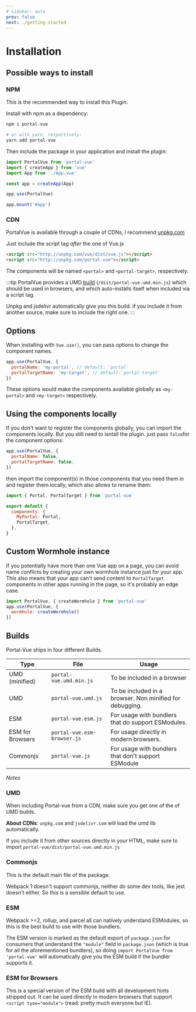 ```yaml
---
# sidebar: auto
prev: false
next: ./getting-started
---
```


# Installation

## Possible ways to install

### NPM

This is the recommended way to install this Plugin.

Install with npm as a dependency:

```bash
npm i portal-vue

# or with yarn, respectively:
yarn add portal-vue
```

Then include the package in your application and install the plugin:

```javascript
import PortalVue from 'portal-vue'
import { createApp } from 'vue'
import App from './App.vue'

const app = createApp(App)

app.use(PortalVue)

app.mount('#app')
```

### CDN

PortalVue is available through a couple of CDNs, I recommend
<a href="http://www.unpkg.com">unpkg.com</a>

Just include the script tag _after_ the one of Vue.js

```html
<script src="http://unpkg.com/vue/dist/vue.js"></script>
<script src="http://unpkg.com/portal-vue"></script>
```

The components will be named `<portal>` and `<portal-target>`, respectively.

:::tip
PortalVue provides a UMD [build](#builds) (`/dist/portal-vue.umd.min.js`) which should be used in browsers, and which auto-installs itself when included via a script tag.

Unpkg and jsdelivr automatically give you this build. if you include it from another source, make sure to include the right one.
:::

## Options

When installing with `Vue.use()`, you can pass options to change the component names.

```javascript
app.use(PortalVue, {
  portalName: 'my-portal', // default: 'portal'
  portalTargetName: 'my-target', // default:'portal-target'
})
```

These options would make the components available globally as `<my-portal>` and `<my-target>` respectively.

## Using the components locally

If you don't want to register the components globally, you can import the components locally. But you still need to isntall the plugin. just pass `false`for the component options:

```js
app.use(PortalVue, {
  portalName: false,
  portalTargetName: false,
})
```

then import the component(s) in those components that you need them in and register them locally, which also allows to rename them:

```javascript
import { Portal, PortalTarget } from 'portal-vue'

export default {
  components: {
    MyPortal: Portal,
    PortalTarget,
  },
}
```

## Custom Wormhole instance

If you potentially have more than one Vue app on a page, you can avoid name conflicts by creating your own wormhole instance just for your app. This also means that your app can't send content to `PortalTarget` components in other apps running in the page, so it's probably an edge case.

```js
import PortalVue, { createWormhole } from 'portal-vue'
app.use(PortalVue, {
  wormhole: createWormhole()
})
```

## Builds

Portal-Vue ships in four different Builds.

| Type           | File                    | Usage                                                    |
| -------------- | ----------------------- | -------------------------------------------------------- |
| UMD (minified) | `portal-vue.umd.min.js` | To be included in a browser                              |
| UMD            | `portal-vue.umd.js`     | To be included in a browser. Non minified for debugging. |
| ESM            | `portal-vue.esm.js`     | For usage with bundlers that _do_ support ESModules.     |
| ESM for Browsers            | `portal-vue.esm-browser.js`     | For usage directly in modern browsers.     |
| Commonjs       | `portal-vue.js`  | For usage with bundlers that don't support ESModule      |

_Notes_

### UMD

When including Portal-vue from a CDN, make sure you get one of the of UMD builds.

**About CDNs**: `unpkg.com` and `jsdelivr.com` will load the umd lib automatically.

If you include it from other sources directly in your HTML, make sure to import `portal-vue/dist/portal-vue.umd.min.js`

### Commonjs

This is the default main file of the package.

Webpack 1 doesn't support commonjs, neither do some dev tools, like jest doesn't either. So this is a sensible default to use.

### ESM

Webpack >=2, rollup, and parcel all can natively understand ESModules, so this is the best build to use with those bundlers.

The ESM version is marked as the default export of `package.json` for consumers that understand the `"module"` field in `package.json` (which is true for all the aforementioned bundlers), so doing `import PortalVue from 'portal-vue'` will automatically give you the ESM build if the bundler supports it.

### ESM for Browsers

This is a special version of the ESM build with all development hints stripped out. It can be used directly in modern browsers that support `<script tyoe="module">` (read: pretty much everyone but IE).
